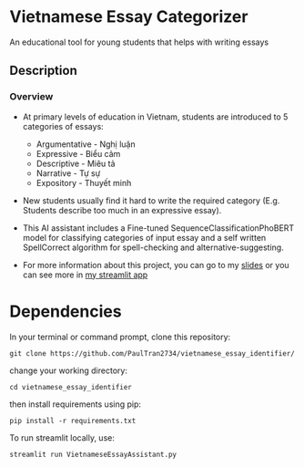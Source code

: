 # Vietnamese Essay Categorizer
An educational tool for young students that helps with writing essays
## Description
### Overview
- At primary levels of education in Vietnam, students are introduced to 5 categories of essays:
  - Argumentative - Nghị luận
  - Expressive - Biểu cảm
  - Descriptive - Miêu tả
  - Narrative - Tự sự
  - Expository - Thuyết minh

- New students usually find it hard to write the required category (E.g. Students describe too much in an expressive essay).
- This AI assistant includes a Fine-tuned SequenceClassificationPhoBERT model for classifying categories of input essay and a self written SpellCorrect algorithm for spell-checking and alternative-suggesting.
- For more information about this project, you can go to my [slides](https://hackmd.io/@Froggyplayz123/DL4AI_Presentation#/3) or you can see more in [my streamlit app](https://paultran2734-vietnamese-essay-i-vietnameseessayassistant-kya1wv.streamlitapp.com/) 

# Dependencies

In your terminal or command prompt, clone this repository:
```
git clone https://github.com/PaulTran2734/vietnamese_essay_identifier/
```
change your working directory:
```
cd vietnamese_essay_identifier
```
then install requirements using pip:
```
pip install -r requirements.txt
```
To run streamlit locally, use:
```
streamlit run VietnameseEssayAssistant.py
```
